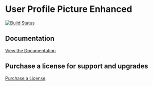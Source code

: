 # User Profile Picture Enhanced

[![Build Status](https://travis-ci.org/ronalfy/user-profile-picture-enhanced.svg?branch=master)](https://travis-ci.org/ronalfy/user-profile-picture-enhanced)

## Documentation

<a href="https://mediaron.com/user-profile-enhanced-documentation/">View the Documentation</a>

## Purchase a license for support and upgrades

<a href="https://mediaron.com/downloads/user-profile-picture-enhanced/">Purchase a License</a>